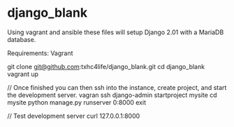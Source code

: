 # django_blank
Using vagrant and ansible these files will setup Django 2.01 with a MariaDB database.

Requirements: Vagrant

git clone git@github.com:txhc4life/django_blank.git
cd django_blank
vagrant up

// Once finished you can then ssh into the instance, create project, and start the development server.
vagran ssh 
django-admin startproject mysite
cd mysite
python manage.py runserver 0:8000
exit

// Test development server
curl 127.0.0.1:8000
